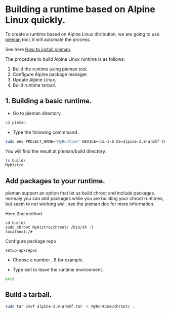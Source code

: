 # Building a runtime based on Alpine Linux quickly.

To create a runtime based on Alpine Linux ditribution, we are going to use [pieman]() tool, it will automate the process.

See here <a href="https://docs.ionoid.io/#/../apps/build/install-pieman" target="_blank"> How to install pieman</a>.

The procedure to build Alpine Linux runtime is as follows:
 
 1. Build the runtime using pieman tool.
 2. Configure Alpine package manager.
 3. Update Alpine Linux.
 4. Build runtime tarball.

## 1. Building a basic runtime.

 - Go to pieman directory. 

```bash
cd pieman
```
 - Type the following commmand .

```bash 
sudo env PROJECT_NAME="MyRuntime" DEVICE=rpi-3-b OS=alpine-3.9-armhf CREATE_ONLY_CHROOT=true ./pieman.sh
```

You will find the result at pieman/build directory.

```bash
ls build/
MyDistro
```

## Add packages to your runtime.

pieman support an option that let us build chroot and include packages.
normaly you can add packages while you are building your chroot runtimes, but seem to not working well.
see the pieman doc for more information.

Here 2nd method.

```
cd build/
sudo chroot MyDistro/chroot/ /bin/sh -l
localhost:/#
```

Configure package repo

```
setup-apkrepos
```
 - Choose a number , 8 for example.

 - Type exit to leave the runtime environment.

```bash 
exit 
```

## Build a tarball.

```bash
sudo tar cvvf alpine-3.9-armhf.tar -C MyRuntime/chroot/ .
```

